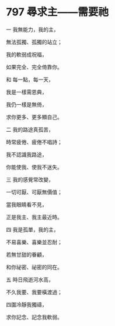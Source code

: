 # 797 尋求主——需要祂

一 我無能力，我的主，

無法孤獨、孤獨的站立；

我的軟弱成祝福，

如果完全、完全倚靠你。

和 每一點，每一天，

我是一樣需恩典，

我仍一樣是無倚，

求你更多、更多顯自己。

二 我的路途真孤苦，

時常疲倦、疲倦不唱詩；

我不認識我路途，

你能使我、使我不迷失。

三 我的感覺常改變，

一切可厭、可厭無價值；

當我眼睛看不見，

正是我主、我主最近時。

四 我是孤單，我的主，

不易喜樂、喜樂並忍耐；

若無甘甜的眷顧，

和你祕密、祕密的同在。

五 時日飛逝河水高，

不久我要、我要橫渡過；

四圍冷靜我獨禱，

求你記念、記念我軟弱。

